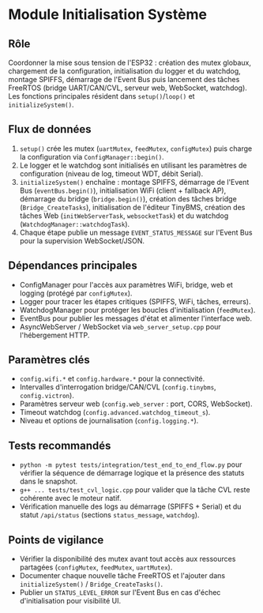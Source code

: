 # Module Initialisation Système

## Rôle
Coordonner la mise sous tension de l'ESP32 : création des mutex globaux, chargement de la configuration, initialisation du logger et du watchdog, montage SPIFFS, démarrage de l'Event Bus puis lancement des tâches FreeRTOS (bridge UART/CAN/CVL, serveur web, WebSocket, watchdog). Les fonctions principales résident dans `setup()`/`loop()` et `initializeSystem()`.

## Flux de données
1. `setup()` crée les mutex (`uartMutex`, `feedMutex`, `configMutex`) puis charge la configuration via `ConfigManager::begin()`.
2. Le logger et le watchdog sont initialisés en utilisant les paramètres de configuration (niveau de log, timeout WDT, débit Serial).
3. `initializeSystem()` enchaîne : montage SPIFFS, démarrage de l'Event Bus (`eventBus.begin()`), initialisation WiFi (client + fallback AP), démarrage du bridge (`bridge.begin()`), création des tâches bridge (`Bridge_CreateTasks`), initialisation de l'éditeur TinyBMS, création des tâches Web (`initWebServerTask`, `websocketTask`) et du watchdog (`WatchdogManager::watchdogTask`).
4. Chaque étape publie un message `EVENT_STATUS_MESSAGE` sur l'Event Bus pour la supervision WebSocket/JSON.

## Dépendances principales
- ConfigManager pour l'accès aux paramètres WiFi, bridge, web et logging (protégé par `configMutex`).
- Logger pour tracer les étapes critiques (SPIFFS, WiFi, tâches, erreurs).
- WatchdogManager pour protéger les boucles d'initialisation (`feedMutex`).
- EventBus pour publier les messages d'état et alimenter l'interface web.
- AsyncWebServer / WebSocket via `web_server_setup.cpp` pour l'hébergement HTTP.

## Paramètres clés
- `config.wifi.*` et `config.hardware.*` pour la connectivité.
- Intervalles d'interrogation bridge/CAN/CVL (`config.tinybms`, `config.victron`).
- Paramètres serveur web (`config.web_server` : port, CORS, WebSocket).
- Timeout watchdog (`config.advanced.watchdog_timeout_s`).
- Niveau et options de journalisation (`config.logging.*`).

## Tests recommandés
- `python -m pytest tests/integration/test_end_to_end_flow.py` pour vérifier la séquence de démarrage logique et la présence des statuts dans le snapshot.
- `g++ ... tests/test_cvl_logic.cpp` pour valider que la tâche CVL reste cohérente avec le moteur natif.
- Vérification manuelle des logs au démarrage (SPIFFS + Serial) et du statut `/api/status` (sections `status_message`, `watchdog`).

## Points de vigilance
- Vérifier la disponibilité des mutex avant tout accès aux ressources partagées (`configMutex`, `feedMutex`, `uartMutex`).
- Documenter chaque nouvelle tâche FreeRTOS et l'ajouter dans `initializeSystem()` / `Bridge_CreateTasks()`.
- Publier un `STATUS_LEVEL_ERROR` sur l'Event Bus en cas d'échec d'initialisation pour visibilité UI.
